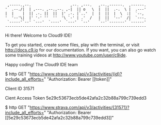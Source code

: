 
     ,-----.,--.                  ,--. ,---.   ,--.,------.  ,------.
    '  .--./|  | ,---. ,--.,--. ,-|  || o   \  |  ||  .-.  \ |  .---'
    |  |    |  || .-. ||  ||  |' .-. |`..'  |  |  ||  |  \  :|  `--, 
    '  '--'\|  |' '-' ''  ''  '\ `-' | .'  /   |  ||  '--'  /|  `---.
     `-----'`--' `---'  `----'  `---'  `--'    `--'`-------' `------'
    ----------------------------------------------------------------- 


Hi there! Welcome to Cloud9 IDE!

To get you started, create some files, play with the terminal,
or visit http://docs.c9.io for our documentation.
If you want, you can also go watch some training videos at
http://www.youtube.com/user/c9ide.

Happy coding!
The Cloud9 IDE team




$ http GET "https://www.strava.com/api/v3/activities/{id}?include_all_efforts=" "Authorization: Bearer [[token]]"

Client ID	31571

Cient Access Token     5e29c53673ecb5de42afa2c32b88a799c739edd3

$ http GET "https://www.strava.com/api/v3/activities/{31571}?include_all_efforts=" "Authorization: Bearer [[5e29c53673ecb5de42afa2c32b88a799c739edd3]]"
